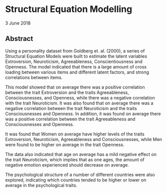 # Structural Equation Modelling

3 June 2018

## Abstract

Using a personality dataset from Goldberg et. al. (2000), a series of Structural Equation Models were built to estimate the latent variables Extroversion, Neuroticism, Agreeableness, Conscientiousness and Openness. The model indicated that there is a large amount of cross loading between various items and different latent factors, and strong correlations between items.  

This model showed that on average there was a positive correlation between the trait Extroversion and the traits Agreeableness, Consciousnesses, and Openness, while there was a negative correlation with the trait Neuroticism. It was also found that on average there was a negative correlation between the trait Neuroticism and the traits Consciousnesses and Openness. In addition, it was found on average there was a positive correlation between the trait Agreeableness and Consciousnesses and Openness.  

It was found that Women on average have higher levels of the traits Extroversion, Neuroticism, Agreeableness and Consciousnesses, while Men were found to be higher on average in the trait Openness. 

The data also indicated that age on average has a mild negative effect on the trait Neuroticism, which implies that as one ages, the amount of negative emotion experienced should decrease on average. 

The psychological structure of a number of different countries were also explored, indicating which countries tended to be higher or lower on average in the psychological traits.

